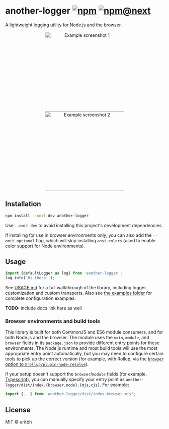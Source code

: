 # another-logger [![npm](https://img.shields.io/npm/v/another-logger.svg)](https://www.npmjs.com/package/another-logger) [![npm@next](https://img.shields.io/npm/v/another-logger/next.svg)](https://www.npmjs.com/package/another-logger/v/next)

A lightweight logging utility for Node.js and the browser.

<p align="center">
<img alt="Example screenshot 1" src=".github/screenshots/windows-terminal.png" width="252">
<img alt="Example screenshot 2" src=".github/screenshots/firefox-devtools.png" width="252">
</p>

## Installation

```bash
npm install --omit dev another-logger
```

Use `--omit dev` to avoid installing this project's development dependencies.

If installing for use in browser environments only, you can also add the `--omit optional` flag, which will skip installing `ansi-colors` (used to enable color support for Node environments).

## Usage

```js
import {defaultLogger as log} from 'another-logger';
log.info('Hi there!');
```

See [USAGE.md](/USAGE.md) for a full walkthrough of the library, including logger customization and custom transports. Also see [the examples folder](/example) for complete configuration examples.

**TODO:** include docs link here as well

### Browser environments and build tools

This library is built for both CommonJS and ES6 module consumers, and for both Node.js and the browser. The module uses the `main`, `module`, and `browser` fields in its `package.json` to provide different entry points for these environments. The Node.js runtime and most build tools will use the most appropriate entry point automatically, but you may need to configure certain tools to pick up the correct version (for example, with Rollup, via the [`browser` option to `@rollup/plugin-node-resolve`](https://github.com/rollup/plugins/tree/master/packages/node-resolve#browser)).

If your setup doesn't support the `browser`/`module` fields (for example, [Typescript](https://github.com/microsoft/TypeScript/issues/7753)), you can manually specify your entry point as `another-logger/dist/index.{browser,node}.{mjs,cjs}`. For example:

```js
import {...} from 'another-logger/dist/index.browser.mjs';
```

## License

MIT &copy; eritbh
